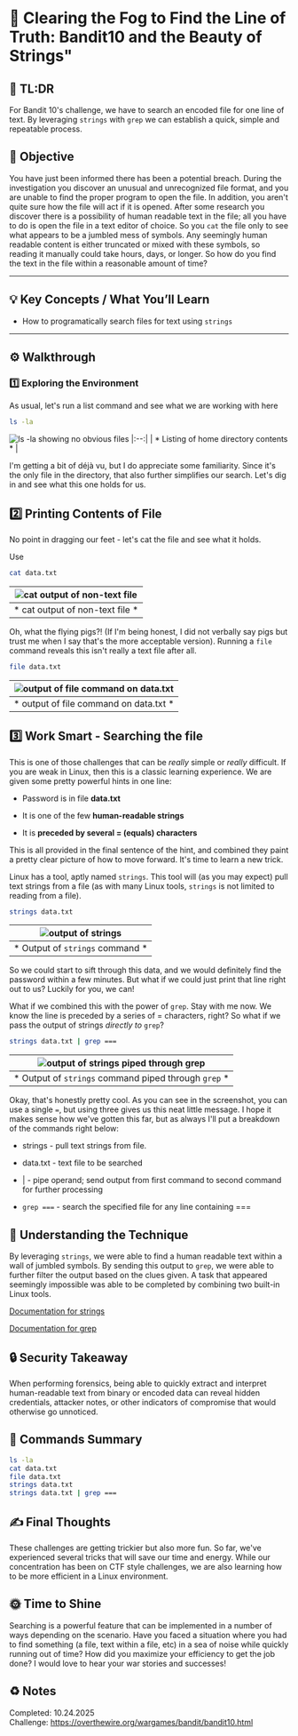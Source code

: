 # :trident: Clearing the Fog to Find the Line of Truth: Bandit10 and the Beauty of Strings"

## :aerial_tramway: TL:DR

For Bandit 10's challenge, we have to search an encoded file for one line of text. By leveraging `strings` with `grep` we can establish a quick, simple and repeatable process.

## :dart: Objective

You have just been informed there has been a potential breach. During the investigation you discover an unusual and unrecognized file format, and you are unable to find the proper program to open the file. In addition, you aren't quite sure how the file will act if it is opened. After some research you discover there is a possibility of human readable text in the file; all you have to do is open the file in a text editor of choice. So you `cat` the file only to see what appears to be a jumbled mess of symbols. Any seemingly human readable content is either truncated or mixed with these symbols, so reading it manually could take hours, days, or longer. So how do you find the text in the file within a reasonable amount of time?

---

## :bulb: Key Concepts / What You’ll Learn    
- How to programatically search files for text using `strings`  

---

## :gear: Walkthrough  

### :one: Exploring the Environment  
As usual, let's run a list command and see what we are working with here  

```bash
ls -la
```

![ls -la showing no obvious files](/Assets/bandit10_ls.png)
|:--:|
| * Listing of home directory contents * |

I'm getting a bit of déjà vu, but I do appreciate some familiarity. Since it's the only file in the directory, that also further simplifies our search. Let's dig in and see what this one holds for us.   


## :two: Printing Contents of File

No point in dragging our feet - let's cat the file and see what it holds. 

Use 
```bash
cat data.txt
```

| ![cat output of non-text file](/Assets/bandit10_cat.png) |
|:--:|
| * cat output of non-text file * |


Oh, what the flying pigs?! (If I'm being honest, I did not verbally say pigs but trust me when I say that's the more acceptable version). Running a `file` command reveals this isn't really a text file after all.

```bash
file data.txt
```

| ![output of file command on data.txt](/Assets/bandit10_file.png) |
|:--:|
| * output of file command on data.txt * |


## :three: Work Smart - Searching the file

This is one of those challenges that can be *really* simple or *really* difficult. If you are weak in Linux, then this is a classic learning experience. We are given some pretty powerful hints in one line:

* Password is in file **data.txt**

* It is one of the few **human-readable strings**

* It is **preceded by several = (equals) characters**

This is all provided in the final sentence of the hint, and combined they paint a pretty clear picture of how to move forward. It's time to learn a new trick.

Linux has a tool, aptly named `strings`. This tool will (as you may expect) pull text strings from a file (as with many Linux tools, `strings` is not limited to reading from a file). 

```bash
strings data.txt
```

| ![output of strings](/Assets/bandit10_strings.png) |
|:--:|
| * Output of `strings` command * |

So we could start to sift through this data, and we would definitely find the password within a few minutes. But what if we could just print that line right out to us? Luckily for you, we can!

What if we combined this with the power of `grep`. Stay with me now. We know the line is preceded by a series of = characters, right? So what if we pass the output of strings *directly to* `grep`? 

```bash
strings data.txt | grep ===
```

| ![output of strings piped through grep](/Assets/bandit10_strings_grep.png) |
|:--:|
| * Output of `strings` command piped through `grep` * |

Okay, that's honestly pretty cool. As you can see in the screenshot, you can use a single `=`, but using three gives us this neat little message. I hope it makes sense how we've gotten this far, but as always I'll put a breakdown of the commands right below: 

* strings - pull text strings from file. 

* data.txt - text file to be searched

* | - pipe operand; send output from first command to second command for further processing

* `grep ===` - search the specified file for any line containing ===

## :brain: Understanding the Technique

By leveraging `strings`, we were able to find a human readable text within a wall of jumbled symbols. By sending this output to `grep`, we were able to further filter the output based on the clues given. A task that appeared seemingly impossible was able to be completed by combining two built-in Linux tools.  

[Documentation for strings](https://linux.die.net/man/1/strings)

[Documentation for grep](https://man7.org/linux/man-pages/man1/grep.1.html)


## :lock: Security Takeaway

When performing forensics, being able to quickly extract and interpret human-readable text from binary or encoded data can reveal hidden credentials, attacker notes, or other indicators of compromise that would otherwise go unnoticed. 

## :toolbox: Commands Summary

```bash
ls -la
cat data.txt
file data.txt
strings data.txt
strings data.txt | grep ===
```

## :writing_hand: Final Thoughts

These challenges are getting trickier but also more fun. So far, we've experienced several tricks that will save our time and energy. While our concentration has been on CTF style challenges, we are also learning how to be more efficient in a Linux environment. 


## :sun_with_face: Time to Shine

Searching is a powerful feature that can be implemented in a number of ways depending on the scenario. Have you faced a situation where you had to find something (a file, text within a file, etc) in a sea of noise while quickly running out of time? How did you maximize your efficiency to get the job done? I would love to hear your war stories and successes! 

## :recycle: Notes
Completed: 10.24.2025   
Challenge: https://overthewire.org/wargames/bandit/bandit10.html